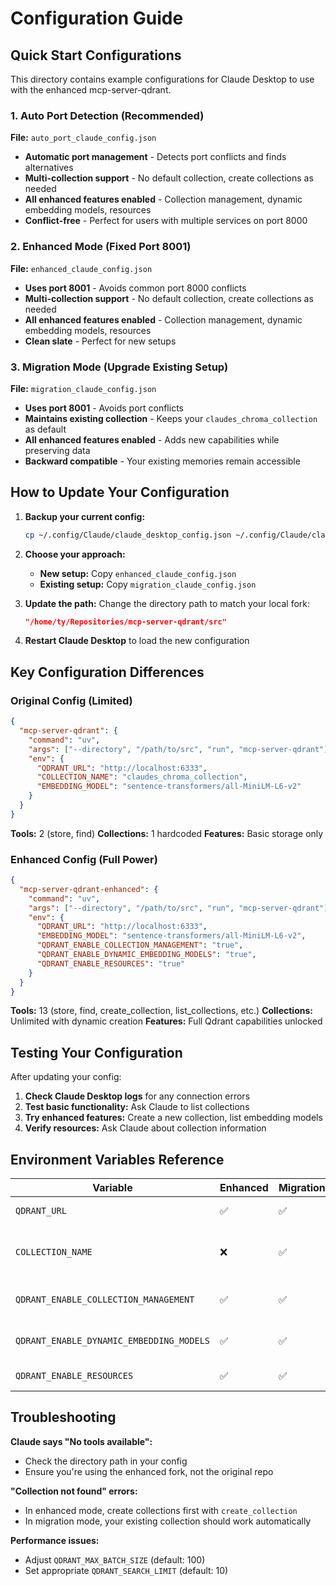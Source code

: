 # Configuration Guide

## Quick Start Configurations

This directory contains example configurations for Claude Desktop to use with the enhanced mcp-server-qdrant.

### 1. Auto Port Detection (Recommended)
**File:** `auto_port_claude_config.json`

- **Automatic port management** - Detects port conflicts and finds alternatives
- **Multi-collection support** - No default collection, create collections as needed  
- **All enhanced features enabled** - Collection management, dynamic embedding models, resources
- **Conflict-free** - Perfect for users with multiple services on port 8000

### 2. Enhanced Mode (Fixed Port 8001)
**File:** `enhanced_claude_config.json`

- **Uses port 8001** - Avoids common port 8000 conflicts
- **Multi-collection support** - No default collection, create collections as needed
- **All enhanced features enabled** - Collection management, dynamic embedding models, resources
- **Clean slate** - Perfect for new setups

### 3. Migration Mode (Upgrade Existing Setup)
**File:** `migration_claude_config.json`

- **Uses port 8001** - Avoids port conflicts
- **Maintains existing collection** - Keeps your `claudes_chroma_collection` as default
- **All enhanced features enabled** - Adds new capabilities while preserving data
- **Backward compatible** - Your existing memories remain accessible

## How to Update Your Configuration

1. **Backup your current config:**
   ```bash
   cp ~/.config/Claude/claude_desktop_config.json ~/.config/Claude/claude_desktop_config.json.backup
   ```

2. **Choose your approach:**
   - **New setup:** Copy `enhanced_claude_config.json`
   - **Existing setup:** Copy `migration_claude_config.json`

3. **Update the path:** Change the directory path to match your local fork:
   ```json
   "/home/ty/Repositories/mcp-server-qdrant/src"
   ```

4. **Restart Claude Desktop** to load the new configuration

## Key Configuration Differences

### Original Config (Limited)
```json
{
  "mcp-server-qdrant": {
    "command": "uv",
    "args": ["--directory", "/path/to/src", "run", "mcp-server-qdrant"],
    "env": {
      "QDRANT_URL": "http://localhost:6333",
      "COLLECTION_NAME": "claudes_chroma_collection",
      "EMBEDDING_MODEL": "sentence-transformers/all-MiniLM-L6-v2"
    }
  }
}
```
**Tools:** 2 (store, find)
**Collections:** 1 hardcoded
**Features:** Basic storage only

### Enhanced Config (Full Power)
```json
{
  "mcp-server-qdrant-enhanced": {
    "command": "uv", 
    "args": ["--directory", "/path/to/src", "run", "mcp-server-qdrant"],
    "env": {
      "QDRANT_URL": "http://localhost:6333",
      "EMBEDDING_MODEL": "sentence-transformers/all-MiniLM-L6-v2",
      "QDRANT_ENABLE_COLLECTION_MANAGEMENT": "true",
      "QDRANT_ENABLE_DYNAMIC_EMBEDDING_MODELS": "true", 
      "QDRANT_ENABLE_RESOURCES": "true"
    }
  }
}
```
**Tools:** 13 (store, find, create_collection, list_collections, etc.)
**Collections:** Unlimited with dynamic creation
**Features:** Full Qdrant capabilities unlocked

## Testing Your Configuration

After updating your config:

1. **Check Claude Desktop logs** for any connection errors
2. **Test basic functionality:** Ask Claude to list collections
3. **Try enhanced features:** Create a new collection, list embedding models
4. **Verify resources:** Ask Claude about collection information

## Environment Variables Reference

| Variable | Enhanced | Migration | Purpose |
|----------|----------|-----------|---------|
| `QDRANT_URL` | ✅ | ✅ | Qdrant server URL |
| `COLLECTION_NAME` | ❌ | ✅ | Default collection (optional in enhanced) |
| `QDRANT_ENABLE_COLLECTION_MANAGEMENT` | ✅ | ✅ | Enable collection tools |
| `QDRANT_ENABLE_DYNAMIC_EMBEDDING_MODELS` | ✅ | ✅ | Enable model management |
| `QDRANT_ENABLE_RESOURCES` | ✅ | ✅ | Enable MCP resources |

## Troubleshooting

**Claude says "No tools available":**
- Check the directory path in your config
- Ensure you're using the enhanced fork, not the original repo

**"Collection not found" errors:**
- In enhanced mode, create collections first with `create_collection`
- In migration mode, your existing collection should work automatically

**Performance issues:**
- Adjust `QDRANT_MAX_BATCH_SIZE` (default: 100)
- Set appropriate `QDRANT_SEARCH_LIMIT` (default: 10)
